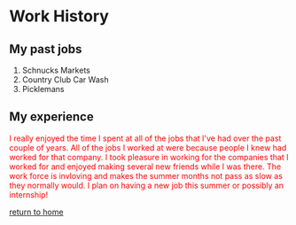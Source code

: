 <!DOCTYPE html>
<html>
  <head>

<h1 id="work-history">Work History</h1>
<h2 id="my-past-jobs">My past jobs</h2>
<ol>
<li>Schnucks Markets</li>
<li>Country Club Car Wash</li>
<li>Picklemans</li>
</ol>
<h2 id="my-experience">My experience</h2>
<body>
  <p style="color:red;">I really enjoyed the time I spent at all of the jobs that I've had over the past couple of years. All of the jobs I worked at were because people I knew had worked for that company. I took pleasure in working for the companies that I worked for and enjoyed making several new friends while I was there. The work force is invloving and makes the summer months not pass as slow as they normally would. I plan on having a new job this summer or possibly an internship!</p>
    </body>
    
<p><a href="./README.md">return to home</a></p>
    </html>
  </head>
